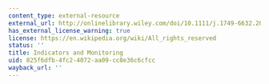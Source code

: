 ```yaml
---
content_type: external-resource
external_url: http://onlinelibrary.wiley.com/doi/10.1111/j.1749-6632.2009.05321.x/abstract
has_external_license_warning: true
license: https://en.wikipedia.org/wiki/All_rights_reserved
status: ''
title: Indicators and Monitoring
uid: 825f6dfb-4fc2-4072-aa09-cc8e36c6cfcc
wayback_url: ''
---
```

